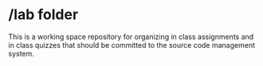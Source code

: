 /lab folder
===========
This is a working space repository for organizing in class assignments
and in class quizzes that should be committed to the source code
management system.

